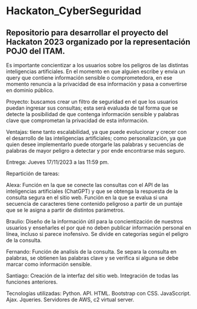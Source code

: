 # Hackaton_CyberSeguridad
## Repositorio para desarrollar el proyecto del Hackaton 2023 organizado por la representación POJO del ITAM.


Es importante concientizar a los usuarios sobre los peligros de las distintas inteligencias artificiales. En el momento en que alguien escribe y envia un query que contiene información sensible o comprometedora, en ese momento renuncia a la privacidad de esa información y pasa a convertirse en dominio público. 

Proyecto: buscamos crear un filtro de seguridad en el que los usuarios puedan ingresar sus consultas; esta será evaluada de tal forma que se detecte la posibilidad de que contenga información sensible y palabras clave que comprometan la privacidad de esta información.

Ventajas: tiene tanto escalabilidad, ya que puede evolucionar y crecer con el desarrollo de las inteligencias artificiales; como personalización, ya que quien desee implementarlo puede otorgarle las palabras y secuencias de palabras de mayor peligro a detectar y por ende encontrarse más seguro.

Entrega: Jueves 17/11/2023 a las 11:59 pm.

Repartición de tareas:

Alexa: 
Función en la que se conecte las consultas con el API de las inteligencias artificiales (ChatGPT) y que se obtenga la respuesta de la consulta segura en el sitio web.
Función en la que se evalua si una secuencia de caracteres tiene contenido peligroso a partir de un puntaje que se le asigna a partir de distintos parámetros.
    
Braulio:
Diseño de la información útil para la concientización de nuestros usuarios y enseñarles el por qué no deben publicar información personal en línea, incluso si parece inofensivo. Se divide en categorías según el peligro de la consulta.
    
Fernando:
Función de analisís de la consulta. Se separa la consulta en palabras, se obtienen las palabras clave y se verifica si alguna se debe marcar como información sensible.

Santiago:
Creación de la interfaz del sitio web.
Integración de todas las funciones anteriores.

Tecnologías utilizadas:
Python.
API.
HTML.
Bootstrap con CSS.
JavaSccript.
Ajax.
Jqueries.
Servidores de AWS, c2 virtual server.
